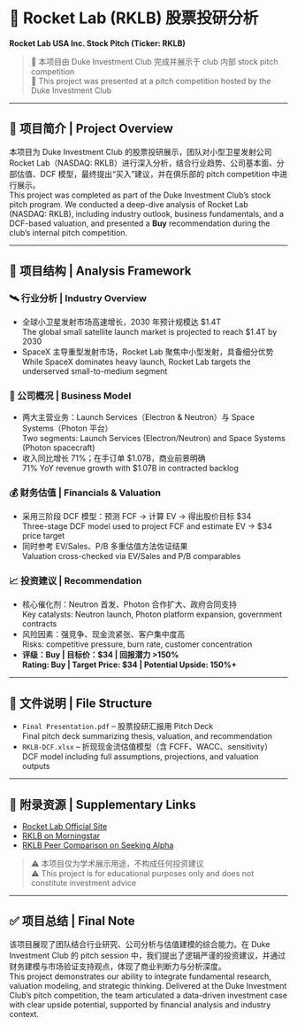 # 🚀 Rocket Lab (RKLB) 股票投研分析  
**Rocket Lab USA Inc. Stock Pitch (Ticker: RKLB)**

> 📢 本项目由 Duke Investment Club 完成并展示于 club 内部 stock pitch competition  
> 📢 This project was presented at a pitch competition hosted by the Duke Investment Club

---

## 📌 项目简介 | Project Overview

本项目为 Duke Investment Club 的股票投研展示，团队对小型卫星发射公司 Rocket Lab（NASDAQ: RKLB）进行深入分析，结合行业趋势、公司基本面、分部估值、DCF 模型，最终提出“买入”建议，并在俱乐部的 pitch competition 中进行展示。  
This project was completed as part of the Duke Investment Club’s stock pitch program. We conducted a deep-dive analysis of Rocket Lab (NASDAQ: RKLB), including industry outlook, business fundamentals, and a DCF-based valuation, and presented a **Buy** recommendation during the club’s internal pitch competition.

---

## 🧠 项目结构 | Analysis Framework

### 🛰️ 行业分析 | Industry Overview
- 全球小卫星发射市场高速增长，2030 年预计规模达 $1.4T  
  The global small satellite launch market is projected to reach $1.4T by 2030
- SpaceX 主导重型发射市场，Rocket Lab 聚焦中小型发射，具备细分优势  
  While SpaceX dominates heavy launch, Rocket Lab targets the underserved small-to-medium segment

### 🏢 公司概况 | Business Model
- 两大主营业务：Launch Services（Electron & Neutron）与 Space Systems（Photon 平台）  
  Two segments: Launch Services (Electron/Neutron) and Space Systems (Photon spacecraft)
- 收入同比增长 71%；在手订单 $1.07B，商业前景明确  
  71% YoY revenue growth with $1.07B in contracted backlog

### 💰 财务估值 | Financials & Valuation
- 采用三阶段 DCF 模型：预测 FCF → 计算 EV → 得出股价目标 $34  
  Three-stage DCF model used to project FCF and estimate EV → $34 price target
- 同时参考 EV/Sales、P/B 多重估值方法佐证结果  
  Valuation cross-checked via EV/Sales and P/B comparables

### 📈 投资建议 | Recommendation
- 核心催化剂：Neutron 首发、Photon 合作扩大、政府合同支持  
  Key catalysts: Neutron launch, Photon platform expansion, government contracts
- 风险因素：强竞争、现金流紧张、客户集中度高  
  Risks: competitive pressure, burn rate, customer concentration
- **评级：Buy | 目标价：$34 | 回报潜力 >150%**  
  **Rating: Buy | Target Price: $34 | Potential Upside: 150%+**

---

## 📁 文件说明 | File Structure

- `Final Presentation.pdf` – 股票投研汇报用 Pitch Deck  
  Final pitch deck summarizing thesis, valuation, and recommendation  
- `RKLB-DCF.xlsx` – 折现现金流估值模型（含 FCFF、WACC、sensitivity）  
  DCF model including full assumptions, projections, and valuation outputs

---

## 📎 附录资源 | Supplementary Links

- [Rocket Lab Official Site](https://www.rocketlabusa.com/)  
- [RKLB on Morningstar](https://www.morningstar.com/stocks/xnas/rklb/quote)  
- [RKLB Peer Comparison on Seeking Alpha](https://seekingalpha.com/symbol/RKLB/peers/comparison)

> ⚠️ 本项目仅为学术展示用途，不构成任何投资建议  
> ⚠️ This project is for educational purposes only and does not constitute investment advice

---

## ✅ 项目总结 | Final Note

该项目展现了团队结合行业研究、公司分析与估值建模的综合能力。在 Duke Investment Club 的 pitch session 中，我们提出了逻辑严谨的投资建议，并通过财务建模与市场验证支持观点，体现了商业判断力与分析深度。  
This project demonstrates our ability to integrate fundamental research, valuation modeling, and strategic thinking. Delivered at the Duke Investment Club’s pitch competition, the team articulated a data-driven investment case with clear upside potential, supported by financial analysis and industry context.
